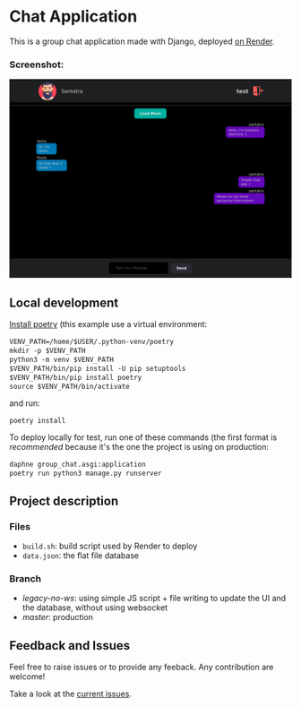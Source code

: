 # Chat Application

This is a group chat application made with Django, deployed [on Render][1].

### Screenshot:
![screenshot](screenshot.png)

## Local development
[Install poetry](https://python-poetry.org/docs/) (this example use a virtual environment:

    VENV_PATH=/home/$USER/.python-venv/poetry
    mkdir -p $VENV_PATH
    python3 -m venv $VENV_PATH
    $VENV_PATH/bin/pip install -U pip setuptools
    $VENV_PATH/bin/pip install poetry
    source $VENV_PATH/bin/activate

and run:

    poetry install

To deploy locally for test, run one of these commands (the first format is *recommended* because it's the one the project is using on production:

    daphne group_chat.asgi:application
    poetry run python3 manage.py runserver

## Project description
### Files
- `build.sh`: build script used by Render to deploy
- `data.json`: the flat file database

### Branch
- *legacy-no-ws*: using simple JS script + file writing to update the UI and the database, without using websocket
- *master*: production

## Feedback and Issues
Feel free to raise issues or to provide any feeback.
Any contribution are welcome!

Take a look at the [current issues](https://github.com/HarimbolaSantatra/django-group-chat/issues).

[1]: https://group-chat-s9wl.onrender.com
